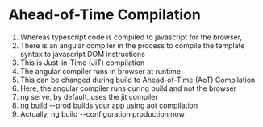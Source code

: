 # Ahead-of-Time Compilation
01. Whereas typescript code is compiled to javascript for the browser,
02. There is an angular compiler in the process to compile the template syntax to javascript DOM instructions
03. This is Just-in-Time (JiT) compilation
04. The angular compiler runs in browser at runtime
05. This can be changed during build to Ahead-of-Time (AoT) Compilation
06. Here, the angular compiler runs during build and not the browser
07. ng serve, by default, uses the jit compiler
08. ng build --prod builds your app using aot compilation
09. Actually, ng build --configuration production now